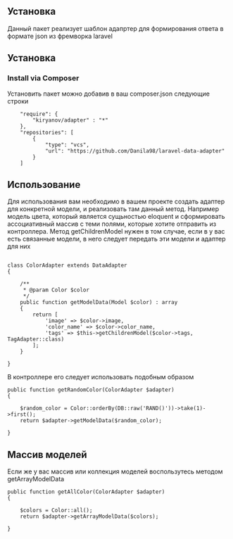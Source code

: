 Установка
------------
Данный пакет реализует шаблон адапртер для формирования ответа в формате json из фремворка laravel

Установка
------------

### Install via Composer

Установить пакет можно добавив в ваш composer.json следующие строки

~~~
    "require": {
        "kiryanov/adapter" : "*"
    },
    "repositories": [
        {
            "type": "vcs",
            "url": "https://github.com/Danila98/laravel-data-adapter"
        }
    ]
~~~

Использование
------------

Для использования вам необходимо в вашем проекте создать адаптер для конкретной модели, и реализовать там данный метод.
Например модель цвета, который является сущьностью eloquent и сформировать ассоциативный массив 
с теми полями, которые хотите отправить из контроллера. 
Метод getChildrenModel нужен в том случае, если в у вас есть связанные модели,
в него следует передать эти модели и адаптер для них

~~~

class ColorAdapter extends DataAdapter
{

    /**
     * @param Color $color
     */
    public function getModelData(Model $color) : array
    {
        return [
            'image' => $color->image,
            'color_name' => $color->color_name,
            'tags' => $this->getChildrenModel($color->tags, TagAdapter::class)
        ];
    }

}

~~~

В контроллере его следует использовать подобным образом 
~~~
public function getRandomColor(ColorAdapter $adapter)
{

    $random_color = Color::orderBy(DB::raw('RAND()'))->take(1)->first();
    return $adapter->getModelData($random_color);

}
~~~

Массив моделей
------------

Если же у вас массив или коллекция моделей воспользутесь методом getArrayModelData
~~~
public function getAllColor(ColorAdapter $adapter)
{

    $colors = Color::all();
    return $adapter->getArrayModelData($colors);

}
~~~
